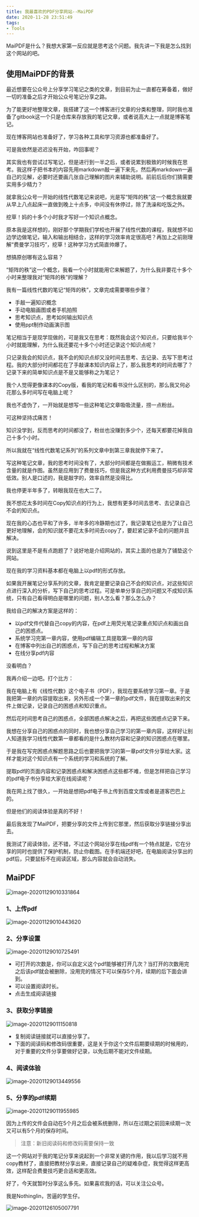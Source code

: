 ```yaml
---
title: 我最喜欢的PDF分享网站--MaiPDF
date: 2020-11-28 23:51:49
tags:
- Tools
---
```


MaiPDF是什么？我想大家第一反应就是思考这个问题。<!-- more -->我先讲一下我是怎么找到这个网站的吧。

## 使用MaiPDF的背景



最近想要在公众号上分享学习笔记之类的文章，到目前为止一直都在筹备着，做好一切的准备之后才开始公众号笔记分享之路。

为了能更好地整理文章，我搭建了这一个博客进行文章的分类和整理，同时我也准备了gitbook这一个只是仓库来存放我的笔记文章，或者说高大上一点就是博客笔记。

现在博客网站也准备好了，学习各种工具和学习资源也都准备好了。

可是我依然是迟迟没有开始，咋回事呢？

其实我也有尝试过写笔记，但是进行到一半之后，或者说累到极致的时候我在思考。我这样子把书本的内容先用markdown敲一遍下来先，然后再markdown一遍自己的见解，必要时还要画几张自己理解的图片来辅助说明。前前后后你们猜需要实用多少精力？

就拿我公众号一开始的线性代数笔记来说吧，光是写“矩阵的秩”这一个概念我就要从早上八点起床一直做到晚上十点多，中间没有休停过，除了洗澡和吃饭之外。

挖草！妈的十多个小时我才写好一个知识点概念。

原本我是这样想的，刚好那个学期我们学校也开展了线性代数的课程，我就想不如边学边做笔记，输入和输出相结合，这样的学习效率肯定很高吧？再加上之前刚理解“费曼学习技巧”，挖草！这种学习方式简直帅爆了。

想搞原创哪有这么容易？

“矩阵的秩”这一个概念，我看一个小时就能用它来解题了，为什么我非要花十多个小时来整理我对“矩阵的秩”的理解？

我有一篇线性代数的笔记“矩阵的秩”，文章完成需要哪些步骤？

- 手敲一遍知识概念
- 手动电脑画图或者手机拍照
- 思考知识点，思考如何输出知识点
- 使用ppt制作动画演示图

笔记相当于是现学现做的，可是我又在思考：既然我会这个知识点，只要给我半个小时就能理解，为什么我还要花十多个小时还记录这个知识点呢？

只记录我会的知识点，我不会的知识点却又没时间去思考、去记录、去写下思考过程。我的大部分时间都花在了手敲课本知识内容上了，那么我思考的时间去哪了？记录下来的简单知识点是不是又能够称之为笔记？

我个人觉得更像课本的Copy版，看我的笔记和看书没什么区别的，那么我又何必花那么多时间写在电脑上呢？

我也不虚伪了，一开始就是想写一些这种笔记文章吸吸流量，捞一点粉丝。

可这种坚持忒痛苦！

知识没学到，反而思考的时间都没了，粉丝也没赚到多少个，还每天都要花掉我自己十多个小时。

所以我就在“线性代数笔记系列”的系列文章中到第三章我就停下来了。

写这种笔记文章，我的思考时间没有了，大部分时间都是在做搬运工，稍微有技术含量的就是作图。虽然是应用到了费曼技巧，但是我这种方式利用费曼技巧却非常低效。别人是口述的，我是敲字的，效率自然是没得比。

我也停更半年多了，转眼我现在也大二了。

我不想花太多时间在Copy知识点的行为上，我想有更多时间去思考、去记录自己不会的知识点。

现在我的心态也平和了许多，半年多的冷静期也过了，我记录笔记也是为了让自己更好地理解，会的知识就不要花太多时间去copy了，要赶紧记录不会的问题并且解决。

说到这里是不是有点跑题了？说好地是介绍网站的，其实上面的也是为了铺垫这个网站。

现在我的学习资料基本都在电脑上以pdf的形式存放。

如果我开展笔记分享系列的文章，我肯定是要记录自己不会的知识点，对这些知识点进行深入的分析，写下自己的思考过程。可是单单分享自己的问题又不成知识系统，只有自己看得明白是哪里的问题，别人怎么看？那么怎么办？

我给自己的解决方案是这样的：

- 以pdf文件代替自己copy的内容，在pdf上用荧光笔记录重点知识点和画出自己的困惑点。
- 系统学习完第一章内容，使用pdf编辑工具提取第一章的内容
- 在博客中列出自己的困惑点，写下自己的思考过程和解决方案
- 在线分享pdf内容

没看明白？

我再介绍一边吧。打个比方：

我在电脑上有《线性代数》这个电子书（PDF），我现在要系统学习第一章。于是我把第一章的内容提取出来，另外形成一个第一章的pdf文件，我在提取出来的文件上做记录，记录自己的困惑点和知识重点。

然后花时间思考自己的困惑点，全部困惑点解决之后，再把这些困惑点记录下来。

我想在分享自己的困惑点的同时，我也想分享自己学习的第一章内容，这样好让别人知道我学习线性代数第一章都看的是什么教材内容和记录的知识困惑点在哪里。

于是我在写完困惑点解题思路之后也要把我学习的第一章pdf文件分享给大家。这样才能对这个知识点有一个系统的学习和系统的了解。

提取pdf的页面内容和记录困惑点和解决困惑点这些都不难，但是怎样把自己学习的pdf电子书分享给大家在线阅读呢？

我在网上找了很久，一开始是想把pdf电子书上传到百度文库或者是道客巴巴上的。

但是他们的阅读体验是真的不好！

最后我发现了MaiPDF，把要分享的文件上传到它那里，然后获取分享链接分享出去。

我测试了阅读体验，还不错，不过这个网站分享在线pdf有一个特点就是，它在分享的同时也提供了保护机制，防止你截图。在手机端还好吧，在电脑阅读分享出的pdf后，只要鼠标不在阅读区域，那么内容就会自动消失。



## MaiPDF



![image-20201129010331864](https://NothingLin.coding.net/p/picture/d/picture/git/raw/master/2020/11/29/20201129012638.png)



### 1、上传pdf

![image-20201129010443620](https://NothingLin.coding.net/p/picture/d/picture/git/raw/master/2020/11/29/20201129012649.png)



### 2、分享设置

![image-20201129010725491](https://NothingLin.coding.net/p/picture/d/picture/git/raw/master/2020/11/29/20201129012654.png)

- 可打开的次数是，你可以自定义这个pdf能够被打开几次？当打开的次数用完之后该pdf就会被删除，没用完的情况下可以保存5个月，续期的后下面会讲到。
- 可以设置阅读时长。
- 点击生成阅读链接



### 3、获取分享链接

![image-20201129011150818](https://NothingLin.coding.net/p/picture/d/picture/git/raw/master/2020/11/29/20201129012658.png)

- 复制阅读链接就可以直接分享了。
- 下面的阅读码和修改码很重要，这是关于你这个文件后期要续期的时候用的，对于重要的文件分享要做好记录，以免后期不能对文件续期。



### 4、阅读体验

![image-20201129013449556](https://NothingLin.coding.net/p/picture/d/picture/git/raw/master/2020/11/29/20201129014646.png)



### 5、分享的pdf续期

![image-20201129011955985](https://NothingLin.coding.net/p/picture/d/picture/git/raw/master/2020/11/29/20201129014641.png)

因为上传的文件会自动在5个月之后会被系统删除，所以在过期之前回来续期一次又可以有5个月的保存时间。

> 注意：新旧阅读码和修改码需要保持一致

这一个网站对于我的笔记分享来说起到一个非常关键的作用，我以后学习就不用copy教材了，直接把教材分享出来，直接记录自己的疑难杂症，我觉得这样更高效，这样配合费曼技巧更合适和更高效。

好了，今天就暂时分享这么多先。如果喜欢我的话，可以关注公众号。

我是Nothinglin，苦逼的学生仔。

![image-20201126105007791](https://NothingLin.coding.net/p/picture/d/picture/git/raw/master/2020/11/26/20201126105010.png)